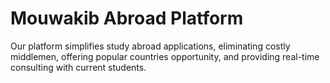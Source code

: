 # Mouwakib Abroad Platform
Our platform simplifies study abroad applications, eliminating costly middlemen, offering popular countries opportunity, and providing real-time consulting with current students.
